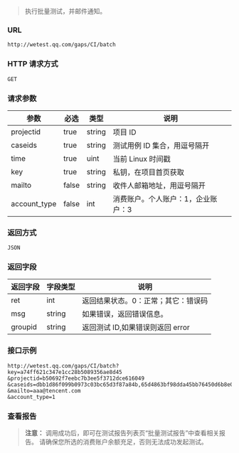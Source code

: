 > 执行批量测试，并邮件通知。

### URL
`http://wetest.qq.com/gaps/CI/batch`

### HTTP 请求方式
`GET`

### 请求参数

| 参数 | 必选 | 类型 | 说明 |
|---------|---------|---------|---------|
| projectid | true | string | 项目 ID |
| caseids | true | string | 测试用例 ID 集合，用逗号隔开 |
| time | true | uint | 当前 Linux 时间戳 |
| key | true | string| 私钥，在项目首页获取 |
| mailto | false | string | 收件人邮箱地址，用逗号隔开|
| account_type | false | int | 消费账户。个人账户：1，企业账户：3 |

### 返回方式
`JSON`

### 返回字段

| 返回字段 | 字段类型 | 说明 |
|---------|---------|---------|
| ret | int | 返回结果状态。0：正常；其它：错误码 |
| msg | string | 	如果错误，返回错误信息。 |
| groupid | string |返回测试 ID,如果错误则返回 error |

### 接口示例
```
http://wetest.qq.com/gaps/CI/batch?
key=a74ff621c347e1cc28b5089356ae8d45
&projectid=b50692f7eebc7b3ee5f3712dce616049
&caseids=dbb1d86f099b0973c03bc65d3f87a84b,65d4863bf98dda45bb76450d6b8e001c&time=1501727812
&mailto=aaa@tencent.com
&account_type=1
```

### 查看报告

>**注意：**
>调用成功后，即可在测试报告列表页“批量测试报告”中查看相关报告。
>请确保您所选的消费账户余额充足，否则无法成功发起测试。